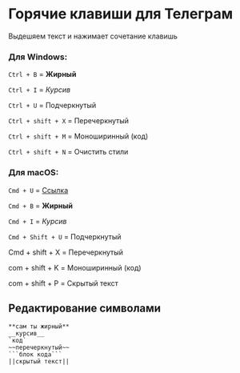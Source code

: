 # Горячие клавиши для Телеграм

Выдешяем текст и нажимает сочетание клавишь

### Для Windows:

`Ctrl + B` = **Жирный**

`Ctrl + I` = *Курсив*

`Ctrl + U` = Подчеркнутый
    
`Ctrl + shift + X` = Перечеркнутый
    
`Ctrl + shift + M` = Моноширинный (код)
    
`Ctrl + shift + N` = Очистить стили

### Для macOS:

`Cmd + U` = [Ссылка](#)

`Cmd + B` = **Жирный**

`Cmd + I` = *Курсив*

`Cmd + Shift + U` = Подчеркнутый

Cmd + shift + X = Перечеркнутый

com + shift + K = Моноширинный (код)

com + shift + P = Скрытый текст

## Редактирование символами

```
**сам ты жирный**
__курсив__
`код`
~~перечеркнутый~~
```блок кода```
||скрытый текст||
```
